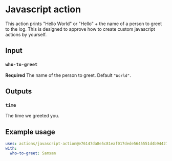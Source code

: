 # Javascript action

This action prints "Hello World" or "Hello" + the name of a person to greet to the log.
This is designed to approve how to create custom javascript actions by yourself.

## Input

### `who-to-greet`

**Required** The name of the person to greet. Default `"World"`.

## Outputs

### `time`

The time we greeted you.

## Example usage

```yaml
uses: actions/javascript-action@e76147da8e5c81eaf017dede5645551d4b94427b
with:
  who-to-greet: Samsam
```
